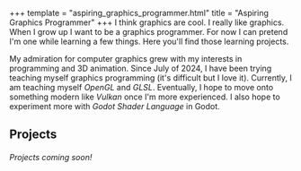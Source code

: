 +++
template = "aspiring_graphics_programmer.html"
title = "Aspiring Graphics Programmer"
+++
I think graphics are cool. I really like graphics. When I grow up I want to be a graphics programmer. For now I can pretend I'm one while learning a few things. Here you'll find those learning projects.  

My admiration for computer graphics grew with my interests in programming and 3D animation. Since July of 2024, I have been trying teaching myself graphics programming (it's difficult but I love it). Currently, I am teaching myself *OpenGL* and *GLSL*. Eventually, I hope to move onto something modern like *Vulkan* once I'm more experienced. I also hope to experiment more with *Godot Shader Language* in Godot. 
## Projects
###### Projects coming soon!
